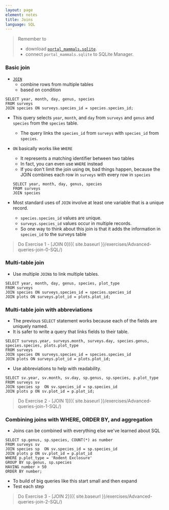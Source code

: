 ```yaml
---
layout: page
element: notes
title: Joins
language: SQL
---
```


> Remember to
>
> *  download [`portal_mammals.sqlite`](https://ndownloader.figshare.com/files/2292171).
> * connect `portal_mammals.sqlite` to SQLite Manager.

### Basic join

* [`JOIN`](http://www.w3schools.com/sql/sql_join.asp) 
    * combine rows from multiple tables
    * based on condition
  
```
SELECT year, month, day, genus, species
FROM surveys
JOIN species ON surveys.species_id = species.species_id;
```
* This query selects `year`, `month`, and `day` from `surveys` and 
`genus` and `species` from the `species` table.
    * The query links the `species_id` from `surveys` with `species_id` from `species`.
* `ON` basically works like `WHERE`
    * It represents a matching identifier between two tables
    * In fact, you can even use `WHERE` instead
    * If you don't limit the join using `ON`, bad things happen, because the
      JOIN combines each row in `surveys` with every row in `species`

    ```
    SELECT year, month, day, genus, species
    FROM surveys
    JOIN species
    ```

*  Most standard uses of `JOIN` involve at least one variable that is a unique record.
    * `species.species_id` values are unique.
    * `surveys.species_id` values occur in multiple records.
    * So one way to think about this join is that it adds the information in
      `species_id` to the surveys table

> Do Exercise 1 - [JOIN 0]({{ site.baseurl }}/exercises/Advanced-queries-join-0-SQL/)


### Multi-table join

* Use multiple `JOIN`s to link multiple tables.

```
SELECT year, month, day, genus, species, plot_type
FROM surveys
JOIN species ON surveys.species_id = species.species_id
JOIN plots ON surveys.plot_id = plots.plot_id;
```

### Multi-table join with abbreviations

* The previous `SELECT` statement works because each of the fields are uniquely named.
* It is safer to write a query that links fields to their table. 

```
SELECT surveys.year, surveys.month, surveys.day, species.genus, 
species.species, plots.plot_type
FROM surveys
JOIN species ON surveys.species_id = species.species_id
JOIN plots ON surveys.plot_id = plots.plot_id;
```

* Use abbreviations to help with readability.

```
SELECT sv.year, sv.month, sv.day, sp.genus, sp.species, p.plot_type
FROM surveys sv
JOIN species sp  ON sv.species_id = sp.species_id
JOIN plots p ON sv.plot_id = p.plot_id;
```

> Do Exercise 2 - [JOIN 1]({{ site.baseurl }}/exercises/Advanced-queries-join-1-SQL/)


### Combining joins with WHERE, ORDER BY, and aggregation

* Joins can be combined with everything else we've learned about SQL

```
SELECT sp.genus, sp.species, COUNT(*) as number
FROM surveys sv
JOIN species sp  ON sv.species_id = sp.species_id
JOIN plots p ON sv.plot_id = p.plot_id
WHERE p.plot_type = 'Rodent Exclosure'
GROUP BY sp.genus, sp.species
HAVING number > 50
ORDER BY number;
```

* To build of big queries like this start small and then expand
* Test each step

> Do Exercise 3 - [JOIN 2]({{ site.baseurl }}/exercises/Advanced-queries-join-2-SQL/)
